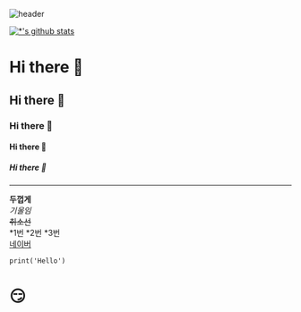 ![header](https://capsule-render.vercel.app/api?type=rounded&color=gradient&text=%20깃허브%20&&animation=scaleIn)

[![*'s github stats](https://github-readme-stats.vercel.app/api?username=liasdkas)](https://github.com/liasdkas)
# Hi there 👋
## Hi there 👋
### Hi there 👋
#### Hi there 👋
##### Hi there 👋

--- 

**두껍게**<br>
*기울임*<br>
~~취소선~~<br>
*1번
*2번
*3번<br>
[네이버](www.naver.com)
```
print('Hello')
```

# 😏
